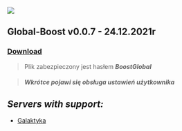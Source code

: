 ![](https://cdn.discordapp.com/attachments/901198788486631514/901198845852131448/Global-Boost.png)

## **Global-Boost v0.0.7 - 24.12.2021r**
### [**Download**](https://www.mediafire.com/file/jsz72oy62hv1ihw/Global_Boost_v0.0.7.rar/file)
> Plik zabezpieczony jest hasłem ***BoostGlobal***

> ##### ***Wkrótce pojawi się obsługa ustawień użytkownika***

## ***Servers with support:***
- [Galaktyka](https://discord.gg/tDdgaJJ)
